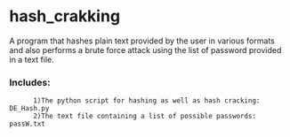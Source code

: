 # hash_crakking
A program that hashes plain text provided by the user in various formats and also performs a brute force 
attack using the list of password provided in a text file.

### Includes: 
          1)The python script for hashing as well as hash cracking: DE_Hash.py
          2)The text file containing a list of possible passwords: passW.txt
